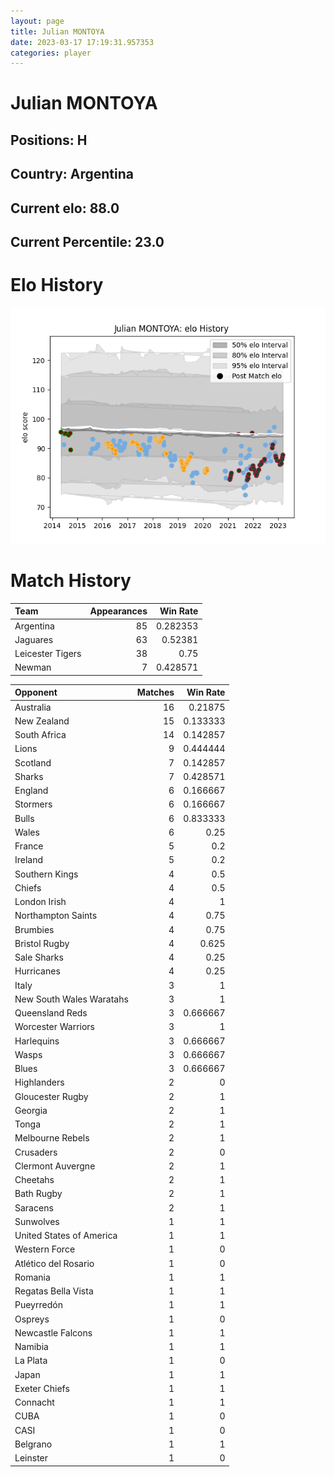 ```yaml
---  
layout: page  
title: Julian MONTOYA  
date: 2023-03-17 17:19:31.957353  
categories: player  
---
```

# Julian MONTOYA

## Positions: H

## Country: Argentina

## Current elo: 88.0

## Current Percentile: 23.0

# Elo History


![elo history](history_JulianMONTOYA.png)
# Match History


| Team             |   Appearances |   Win Rate |
|:-----------------|--------------:|-----------:|
| Argentina        |            85 |   0.282353 |
| Jaguares         |            63 |   0.52381  |
| Leicester Tigers |            38 |   0.75     |
| Newman           |             7 |   0.428571 |

| Opponent                 |   Matches |   Win Rate |
|:-------------------------|----------:|-----------:|
| Australia                |        16 |   0.21875  |
| New Zealand              |        15 |   0.133333 |
| South Africa             |        14 |   0.142857 |
| Lions                    |         9 |   0.444444 |
| Scotland                 |         7 |   0.142857 |
| Sharks                   |         7 |   0.428571 |
| England                  |         6 |   0.166667 |
| Stormers                 |         6 |   0.166667 |
| Bulls                    |         6 |   0.833333 |
| Wales                    |         6 |   0.25     |
| France                   |         5 |   0.2      |
| Ireland                  |         5 |   0.2      |
| Southern Kings           |         4 |   0.5      |
| Chiefs                   |         4 |   0.5      |
| London Irish             |         4 |   1        |
| Northampton Saints       |         4 |   0.75     |
| Brumbies                 |         4 |   0.75     |
| Bristol Rugby            |         4 |   0.625    |
| Sale Sharks              |         4 |   0.25     |
| Hurricanes               |         4 |   0.25     |
| Italy                    |         3 |   1        |
| New South Wales Waratahs |         3 |   1        |
| Queensland Reds          |         3 |   0.666667 |
| Worcester Warriors       |         3 |   1        |
| Harlequins               |         3 |   0.666667 |
| Wasps                    |         3 |   0.666667 |
| Blues                    |         3 |   0.666667 |
| Highlanders              |         2 |   0        |
| Gloucester Rugby         |         2 |   1        |
| Georgia                  |         2 |   1        |
| Tonga                    |         2 |   1        |
| Melbourne Rebels         |         2 |   1        |
| Crusaders                |         2 |   0        |
| Clermont Auvergne        |         2 |   1        |
| Cheetahs                 |         2 |   1        |
| Bath Rugby               |         2 |   1        |
| Saracens                 |         2 |   1        |
| Sunwolves                |         1 |   1        |
| United States of America |         1 |   1        |
| Western Force            |         1 |   0        |
| Atlético del Rosario     |         1 |   0        |
| Romania                  |         1 |   1        |
| Regatas Bella Vista      |         1 |   1        |
| Pueyrredón               |         1 |   1        |
| Ospreys                  |         1 |   0        |
| Newcastle Falcons        |         1 |   1        |
| Namibia                  |         1 |   1        |
| La Plata                 |         1 |   0        |
| Japan                    |         1 |   1        |
| Exeter Chiefs            |         1 |   1        |
| Connacht                 |         1 |   1        |
| CUBA                     |         1 |   0        |
| CASI                     |         1 |   0        |
| Belgrano                 |         1 |   1        |
| Leinster                 |         1 |   0        |